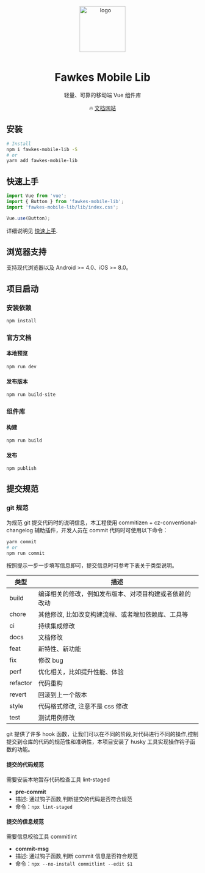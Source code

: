 <p align="center">
    <img alt="logo" src="src/assets/img/logo.svg" width="120" style="margin-bottom: 10px;">
</p>

<h1 align="center">Fawkes Mobile Lib</h1>

<p align="center">轻量、可靠的移动端 Vue 组件库</p>

<p align="center">
  🔥 <a href="http://172.20.79.29:9529/">文档网站</a>
</p>

## 安装

```bash
# Install
npm i fawkes-mobile-lib -S
# or
yarn add fawkes-mobile-lib
```

## 快速上手

```js
import Vue from 'vue';
import { Button } from 'fawkes-mobile-lib';
import 'fawkes-mobile-lib/lib/index.css';

Vue.use(Button);
```

详细说明见 [快速上手](http://172.20.79.29:9529/#/zh-CN/quickstart).

## 浏览器支持

支持现代浏览器以及 Android >= 4.0、iOS >= 8.0。

## 项目启动

### 安装依赖

```bash
npm install
```

### 官方文档

#### 本地预览

```bash
npm run dev
```

#### 发布版本

```bash
npm run build-site
```

### 组件库

#### 构建

```bash
npm run build
```

#### 发布

```bash
npm publish
```

## 提交规范

### git 规范

为规范 git 提交代码时的说明信息，本工程使用 commitizen + cz-conventional-changelog 辅助插件，开发人员在 commit 代码时可使用以下命令：

```bash
yarn commit
# or
npm run commit
```

按照提示一步一步填写信息即可，提交信息时可参考下表关于类型说明。

| **类型** | **描述**                                               |
| -------- | ------------------------------------------------------ |
| build    | 编译相关的修改，例如发布版本、对项目构建或者依赖的改动 |
| chore    | 其他修改, 比如改变构建流程、或者增加依赖库、工具等     |
| ci       | 持续集成修改                                           |
| docs     | 文档修改                                               |
| feat     | 新特性、新功能                                         |
| fix      | 修改 bug                                               |
| perf     | 优化相关，比如提升性能、体验                           |
| refactor | 代码重构                                               |
| revert   | 回滚到上一个版本                                       |
| style    | 代码格式修改, 注意不是 css 修改                        |
| test     | 测试用例修改                                           |

git 提供了许多 hook 函数，让我们可以在不同的阶段,对代码进行不同的操作,控制提交到仓库的代码的规范性和准确性，本项目安装了 husky 工具实现操作钩子函数的功能。

#### 提交的代码规范

需要安装本地暂存代码检查工具 lint-staged

- **pre-commit**
- 描述: 通过钩子函数,判断提交的代码是否符合规范
- 命令：`npx lint-staged`

#### 提交的信息规范

需要信息校验工具 commitlint

- **commit-msg**
- 描述: 通过钩子函数,判断 commit 信息是否符合规范
- 命令：`npx --no-install commitlint --edit $1`
